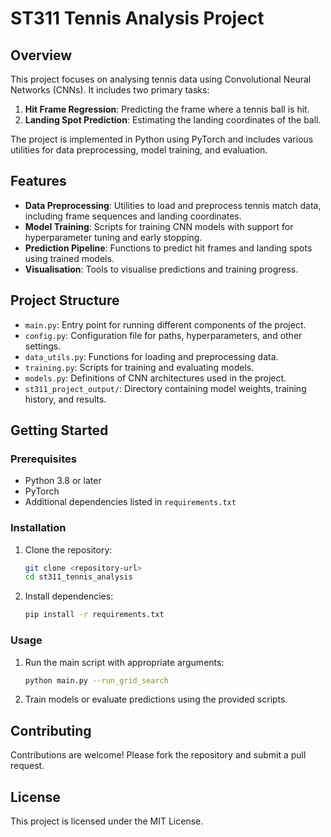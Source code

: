 # ST311 Tennis Analysis Project

## Overview
This project focuses on analysing tennis data using Convolutional Neural Networks (CNNs). It includes two primary tasks:
1. **Hit Frame Regression**: Predicting the frame where a tennis ball is hit.
2. **Landing Spot Prediction**: Estimating the landing coordinates of the ball.

The project is implemented in Python using PyTorch and includes various utilities for data preprocessing, model training, and evaluation.

## Features
- **Data Preprocessing**: Utilities to load and preprocess tennis match data, including frame sequences and landing coordinates.
- **Model Training**: Scripts for training CNN models with support for hyperparameter tuning and early stopping.
- **Prediction Pipeline**: Functions to predict hit frames and landing spots using trained models.
- **Visualisation**: Tools to visualise predictions and training progress.

## Project Structure
- `main.py`: Entry point for running different components of the project.
- `config.py`: Configuration file for paths, hyperparameters, and other settings.
- `data_utils.py`: Functions for loading and preprocessing data.
- `training.py`: Scripts for training and evaluating models.
- `models.py`: Definitions of CNN architectures used in the project.
- `st311_project_output/`: Directory containing model weights, training history, and results.

## Getting Started

### Prerequisites
- Python 3.8 or later
- PyTorch
- Additional dependencies listed in `requirements.txt`

### Installation
1. Clone the repository:
   ```bash
   git clone <repository-url>
   cd st311_tennis_analysis
   ```
2. Install dependencies:
   ```bash
   pip install -r requirements.txt
   ```

### Usage
1. Run the main script with appropriate arguments:
   ```bash
   python main.py --run_grid_search
   ```
2. Train models or evaluate predictions using the provided scripts.

## Contributing
Contributions are welcome! Please fork the repository and submit a pull request.

## License
This project is licensed under the MIT License.
